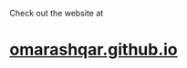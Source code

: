 Check out the website at
# <a target="_blank" href="http://omarashqar.github.io">omarashqar.github.io</a> #
